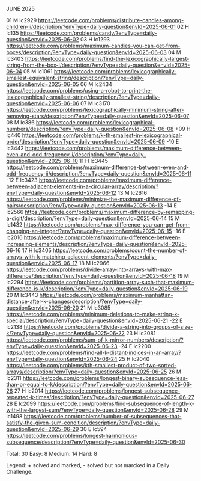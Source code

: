 JUNE 2025

 01 M lc2929 https://leetcode.com/problems/distribute-candies-among-children-ii/description/?envType=daily-question&envId=2025-06-01
 02 H lc135 https://leetcode.com/problems/candy/?envType=daily-question&envId=2025-06-02
 03 H lc1293 https://leetcode.com/problems/maximum-candies-you-can-get-from-boxes/description/?envType=daily-question&envId=2025-06-03
 04 M lc3403 https://leetcode.com/problems/find-the-lexicographically-largest-string-from-the-box-i/description/?envType=daily-question&envId=2025-06-04
 05 M lc1061 https://leetcode.com/problems/lexicographically-smallest-equivalent-string/description/?envType=daily-question&envId=2025-06-05
 06 M lc2434 https://leetcode.com/problems/using-a-robot-to-print-the-lexicographically-smallest-string/description/?envType=daily-question&envId=2025-06-06
 07 M lc3170 https://leetcode.com/problems/lexicographically-minimum-string-after-removing-stars/description/?envType=daily-question&envId=2025-06-07
 08 M lc386 https://leetcode.com/problems/lexicographical-numbers/description/?envType=daily-question&envId=2025-06-08
+09 H lc440  https://leetcode.com/problems/k-th-smallest-in-lexicographical-order/description/?envType=daily-question&envId=2025-06-09
-10 E lc3442 https://leetcode.com/problems/maximum-difference-between-even-and-odd-frequency-i/description/?envType=daily-question&envId=2025-06-10 
 11 H lc3445 https://leetcode.com/problems/maximum-difference-between-even-and-odd-frequency-ii/description/?envType=daily-question&envId=2025-06-11
-12 E lc3423 https://leetcode.com/problems/maximum-difference-between-adjacent-elements-in-a-circular-array/description/?envType=daily-question&envId=2025-06-12
 13 M lc2616 https://leetcode.com/problems/minimize-the-maximum-difference-of-pairs/description/?envType=daily-question&envId=2025-06-13
-14 E lc2566 https://leetcode.com/problems/maximum-difference-by-remapping-a-digit/description/?envType=daily-question&envId=2025-06-14
 15 M lc1432 https://leetcode.com/problems/max-difference-you-can-get-from-changing-an-integer/?envType=daily-question&envId=2025-06-15
-16 E lc2016 https://leetcode.com/problems/maximum-difference-between-increasing-elements/description/?envType=daily-question&envId=2025-06-16
 17 H lc3405 https://leetcode.com/problems/count-the-number-of-arrays-with-k-matching-adjacent-elements/?envType=daily-question&envId=2025-06-17
 18 M lc2966 https://leetcode.com/problems/divide-array-into-arrays-with-max-difference/description/?envType=daily-question&envId=2025-06-18
 19 M lc2294 https://leetcode.com/problems/partition-array-such-that-maximum-difference-is-k/description/?envType=daily-question&envId=2025-06-19
 20 M lc3443 https://leetcode.com/problems/maximum-manhattan-distance-after-k-changes/description/?envType=daily-question&envId=2025-06-20
 21 M lc3085 https://leetcode.com/problems/minimum-deletions-to-make-string-k-special/description/?envType=daily-question&envId=2025-06-21
-22 E lc2138 https://leetcode.com/problems/divide-a-string-into-groups-of-size-k/?envType=daily-question&envId=2025-06-22
 23 H lc2081 https://leetcode.com/problems/sum-of-k-mirror-numbers/description/?envType=daily-question&envId=2025-06-23
-24 E lc2200 https://leetcode.com/problems/find-all-k-distant-indices-in-an-array/?envType=daily-question&envId=2025-06-24
 25 H lc2040 https://leetcode.com/problems/kth-smallest-product-of-two-sorted-arrays/description/?envType=daily-question&envId=2025-06-25
 26 M lc2311 https://leetcode.com/problems/longest-binary-subsequence-less-than-or-equal-to-k/description/?envType=daily-question&envId=2025-06-26
 27 H lc2014 https://leetcode.com/problems/longest-subsequence-repeated-k-times/description/?envType=daily-question&envId=2025-06-27
 28 E lc2099 https://leetcode.com/problems/find-subsequence-of-length-k-with-the-largest-sum/?envType=daily-question&envId=2025-06-28
 29 M lc1498 https://leetcode.com/problems/number-of-subsequences-that-satisfy-the-given-sum-condition/description/?envType=daily-question&envId=2025-06-29
 30 E lc594 https://leetcode.com/problems/longest-harmonious-subsequence/description/?envType=daily-question&envId=2025-06-30

Total: 30
Easy: 8
Medium: 14
Hard: 8

Legend: + solved and marked, - solved but not marcked in a Daily Challenge.
